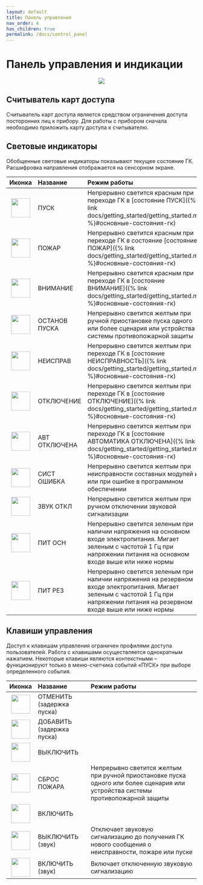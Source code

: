 ```yaml
---
layout: default
title: Панель управления
nav_order: 4
has_children: true
permalink: /docs/control_panel
---
```


# Панель управления и индикации
<p align="center">
<img src="../assets/images/control_panel.png">
</p>

## Считыватель карт доступа
Считыватель карт доступа является средством ограничения доступа посторонних лиц к прибору. Для работы с прибором сначала необходимо приложить карту доступа к считывателю.

## Световые индикаторы
Обобщенные световые индикаторы показывают текущее состояние ГК. Расшифровка направления отображается на сенсорном экране.

|Иконка|Название|Режим работы|
|:---:|:---|:---|
|<img src="../assets/icons/light_indicators/li_pusk.png" width="50" height="50">|ПУСК|Непрерывно светится красным при переходе ГК в [состояние ПУСК]({% link docs/getting_started/getting_started.md %}#основные-состояния-гк)|
|<img src="../assets/icons/light_indicators/li_pozhar.png" width="50" height="50">|ПОЖАР|Непрерывно светится красным при переходе ГК в состояние [состояние ПОЖАР]({% link docs/getting_started/getting_started.md %}#основные-состояния-гк)|
|<img src="../assets/icons/light_indicators/li_vnimanie.png" width="50" height="50">|ВНИМАНИЕ|Непрерывно светится красным при переходе ГК в [состояние ВНИМАНИЕ]({% link docs/getting_started/getting_started.md %}#основные-состояния-гк)|
|<img src="../assets/icons/light_indicators/li_ostanov_puska.png" width="50" height="50">|ОСТАНОВ ПУСКА|Непрерывно светится желтым при ручной приостановке пуска одного или более сценария или устройства системы противопожарной защиты|
|<img src="../assets/icons/light_indicators/li_neispravnost.png" width="50" height="50">|НЕИСПРАВ|Непрерывно светится желтым при переходе ГК в [состояние НЕИСПРАВНОСТЬ]({% link docs/getting_started/getting_started.md %}#основные-состояния-гк)|
|<img src="../assets/icons/light_indicators/li_otkluchenie.png" width="50" height="50">|ОТКЛЮЧЕНИЕ|Непрерывно светится желтым при переходе ГК в [состояние ОТКЛЮЧЕНИЕ]({% link docs/getting_started/getting_started.md %}#основные-состояния-гк)|
|<img src="../assets/icons/light_indicators/li_avt_otkluchena.png" width="50" height="50">|АВТ ОТКЛЮЧЕНА|Непрерывно светится желтым при переходе ГК в [состояние АВТОМАТИКА ОТКЛЮЧЕНА]({% link docs/getting_started/getting_started.md %}#основные-состояния-гк)|
|<img src="../assets/icons/light_indicators/li_sist_oshibka.png" width="50" height="50">|СИСТ ОШИБКА|Непрерывно светится желтым при неисправности составных модулей и/или при ошибке в программном обеспечении|
|<img src="../assets/icons/light_indicators/li_zvuk_otkl.png" width="50" height="50">|ЗВУК ОТКЛ|Непрерывно светится желтым при ручном отключении звуковой сигнализации|
|<img src="../assets/icons/light_indicators/li_pit_osn.png" width="50" height="50">|ПИТ ОСН|Непрерывно светится зеленым при наличии напряжения на основном входе электропитания. Мигает зеленым с частотой 1 Гц при напряжении питания на основном входе выше или ниже нормы|
|<img src="../assets/icons/light_indicators/li_pit_rez.png" width="50" height="50">|ПИТ РЕЗ|Непрерывно светится зеленым при наличии напряжения на резервном входе электропитания. Мигает зеленым с частотой 1 Гц при напряжении питания на резервном входе выше или ниже нормы|

## Клавиши управления
Доступ к клавишам управления ограничен профилями доступа пользователей. Работа с клавишами осуществляется однократным нажатием. Некоторые клавиши являются контекстными – функционируют только в меню-счетчика событий «ПУСК» при выборе определенного события.

|Иконка|Название|Режим работы|
|:---:|:---|:---|
|<img src="../assets/icons/keys/k_otmenit.png" width="50" height="50">|ОТМЕНИТЬ (задержка пуска)||
|<img src="../assets/icons/keys/k_dobavit.png" width="50" height="50">|ДОБАВИТЬ (задержка пуска)||
|<img src="../assets/icons/keys/k_vyykluchit.png" width="50" height="50">|ВЫКЛЮЧИТЬ||
|<img src="../assets/icons/keys/k_sbros_pozhara.png" width="50" height="50">|СБРОС ПОЖАРА|Непрерывно светится желтым при ручной приостановке пуска одного или более сценария или устройства системы противопожарной защиты|
|<img src="../assets/icons/keys/k_vkluchit.png" width="50" height="50">|ВКЛЮЧИТЬ||
|<img src="../assets/icons/keys/k_vyykluchit_zvuk.png" width="50" height="50">|ВЫКЛЮЧИТЬ (звук)|Отключает звуковую сигнализацию до получения ГК нового сообщения о неисправности, пожаре или пуске|
|<img src="../assets/icons/keys/k_vkluchit_zvuk.png" width="50" height="50">|ВКЛЮЧИТЬ (звук)|Включает отключенную звуковую сигнализацию|
